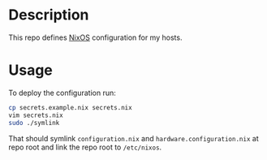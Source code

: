 # Description

This repo defines [NixOS](https://nixos.org/nixos/) configuration for my hosts.

# Usage

To deploy the configuration run:
```bash
cp secrets.example.nix secrets.nix
vim secrets.nix
sudo ./symlink
```
That should symlink `configuration.nix` and `hardware.configuration.nix` at repo root and link the repo root to `/etc/nixos`.
